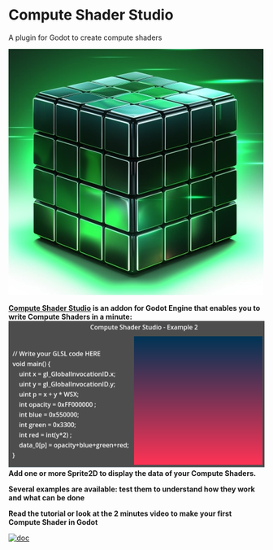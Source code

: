 # Compute Shader Studio
 A plugin for Godot to create compute shaders
 
![logo](addons/compute_shader_studio/icon.png)

**[Compute Shader Studio](https://virtulab.univ-brest.fr) is an addon for Godot Engine that enables you to write Compute Shaders in a minute:**
![doc](screenshots/compute_shader_studio_ex2.png)
**Add one or more Sprite2D to display the data of your Compute Shaders.**

**Several examples are available: test them to understand how they work and what can be done**

**Read the tutorial or look at the 2 minutes video to make your first Compute Shader in Godot**

[![doc](screenshots/BTFG_documentation_front_page.png)](doc/behavior_tree_for_groups.pdf)
